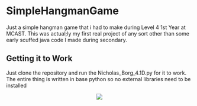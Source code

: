 # SimpleHangmanGame
Just a simple hangman game that i had to make during Level 4 1st Year at MCAST. This was actual;ly my first real project of any sort other than some early scuffed java code I made during secondary.

**Getting it to Work**
-----------------------------
Just clone the repository and run the Nicholas_Borg_4.1D.py for it to work. The entire thing is written in base python so no external libraries need to be installed

<p align="center">
  <img src="https://github.com/Abbentai/SimpleHangmanGame/assets/104551802/6f031eda-cef3-4d22-b87e-61b89b721aca">
</p>

